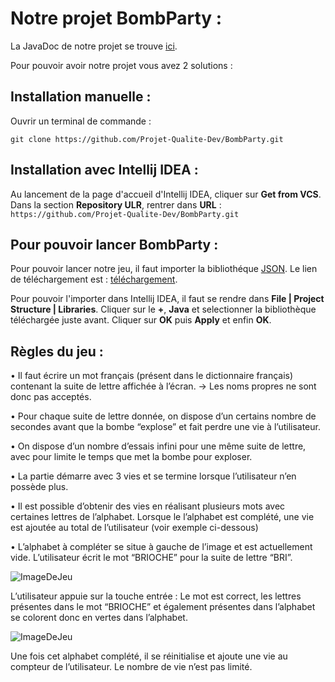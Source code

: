 # Notre projet BombParty :
La JavaDoc de notre projet se trouve [ici](https://projet-qualite-dev.github.io/BombParty-JavaDoc/main/module-summary.html). 

Pour pouvoir avoir notre projet vous avez 2 solutions :

## Installation manuelle :
Ouvrir un terminal de commande :
```
git clone https://github.com/Projet-Qualite-Dev/BombParty.git
```

## Installation avec Intellij IDEA :
Au lancement de la page d'accueil d'Intellij IDEA, cliquer sur **Get from VCS**. Dans la section **Repository ULR**, rentrer dans **URL** : `https://github.com/Projet-Qualite-Dev/BombParty.git`

## Pour pouvoir lancer BombParty :
Pour pouvoir lancer notre jeu, il faut importer la bibliothéque [JSON](https://github.com/stleary/JSON-java).
Le lien de téléchargement est : [téléchargement](https://search.maven.org/remotecontent?filepath=org/json/json/20220924/json-20220924.jar).

Pour pouvoir l'importer dans Intellij IDEA, il faut se rendre dans **File | Project Structure | Libraries**. Cliquer sur le **+**, **Java** et selectionner la bibliothèque téléchargée juste avant. Cliquer sur **OK** puis **Apply** et enfin **OK**.

## Règles du jeu :

• Il faut écrire un mot français (présent dans le dictionnaire français) contenant la suite de lettre affichée à l’écran.
→ Les noms propres ne sont donc pas acceptés.

• Pour chaque suite de lettre donnée, on dispose d’un certains nombre de secondes avant que la bombe “explose” et fait perdre une vie à l’utilisateur.

• On dispose d’un nombre d’essais infini pour une même suite de lettre, avec pour limite le temps que met la bombe pour exploser.

• La partie démarre avec 3 vies et se termine lorsque l’utilisateur n’en possède plus.

• Il est possible d’obtenir des vies en réalisant plusieurs mots avec certaines lettres de l’alphabet. Lorsque le l’alphabet est complété, une vie est ajoutée au total de l’utilisateur (voir exemple ci-dessous)

• L’alphabet à compléter se situe à gauche de l’image et est actuellement vide. 
L’utilisateur écrit le mot “BRIOCHE” pour la suite de lettre “BRI”.

![ImageDeJeu](https://www.cjoint.com/doc/22_12/LLpp6qYKCjE_Capture-du-2022-12-15-14-23-41.png)

L’utilisateur appuie sur la touche entrée :
Le mot est correct, les lettres présentes dans le mot “BRIOCHE” et également présentes dans l’alphabet se colorent donc en vertes dans l’alphabet.

![ImageDeJeu](https://www.cjoint.com/doc/22_12/LLpp6YpqO2E_Capture-du-2022-12-15-14-23-55.png)

Une fois cet alphabet complété, il se réinitialise et ajoute une vie au compteur de l’utilisateur.
Le nombre de vie n’est pas limité.
